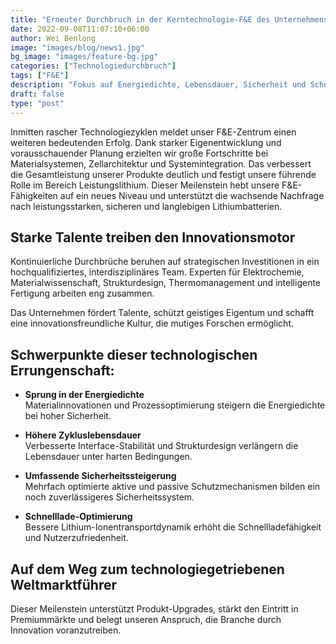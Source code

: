 ```yaml
---
title: "Erneuter Durchbruch in der Kerntechnologie-F&E des Unternehmens"
date: 2022-09-08T11:07:10+06:00
author: Wei Benlong
image: "images/blog/news1.jpg"
bg_image: "images/feature-bg.jpg"
categories: ["Technologiedurchbruch"]
tags: ["F&E"]
description: "Fokus auf Energiedichte, Lebensdauer, Sicherheit und Schnellladen – Stärkung der globalen Wettbewerbsfähigkeit"
draft: false
type: "post"
---
```

Inmitten rascher Technologiezyklen meldet unser F&E-Zentrum einen weiteren bedeutenden Erfolg. Dank starker Eigenentwicklung und vorausschauender Planung erzielten wir große Fortschritte bei Materialsystemen, Zellarchitektur und Systemintegration. Das verbessert die Gesamtleistung unserer Produkte deutlich und festigt unsere führende Rolle im Bereich Leistungslithium. Dieser Meilenstein hebt unsere F&E-Fähigkeiten auf ein neues Niveau und unterstützt die wachsende Nachfrage nach leistungsstarken, sicheren und langlebigen Lithiumbatterien.

<!--more-->

## Starke Talente treiben den Innovationsmotor

Kontinuierliche Durchbrüche beruhen auf strategischen Investitionen in ein hochqualifiziertes, interdisziplinäres Team. Experten für Elektrochemie, Materialwissenschaft, Strukturdesign, Thermomanagement und intelligente Fertigung arbeiten eng zusammen.

Das Unternehmen fördert Talente, schützt geistiges Eigentum und schafft eine innovationsfreundliche Kultur, die mutiges Forschen ermöglicht.

## Schwerpunkte dieser technologischen Errungenschaft:

- **Sprung in der Energiedichte**  
  Materialinnovationen und Prozessoptimierung steigern die Energiedichte bei hoher Sicherheit.

- **Höhere Zykluslebensdauer**  
  Verbesserte Interface-Stabilität und Strukturdesign verlängern die Lebensdauer unter harten Bedingungen.

- **Umfassende Sicherheitssteigerung**  
  Mehrfach optimierte aktive und passive Schutzmechanismen bilden ein noch zuverlässigeres Sicherheitssystem.

- **Schnelllade-Optimierung**  
  Bessere Lithium-Ionentransportdynamik erhöht die Schnellladefähigkeit und Nutzerzufriedenheit.

## Auf dem Weg zum technologiegetriebenen Weltmarktführer

Dieser Meilenstein unterstützt Produkt-Upgrades, stärkt den Eintritt in Premiummärkte und belegt unseren Anspruch, die Branche durch Innovation voranzutreiben.
